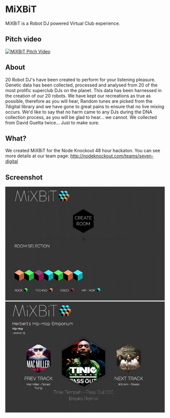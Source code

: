 # MiXBiT
MiXBiT is a Robot DJ powered Virtual Club experience.

## Pitch video
[![MiXBiT Pitch Video](http://b.vimeocdn.com/ts/454/632/454632441_640.jpg)](https:/player.vimeo.com/video/79046230)

## About
20 Robot DJ's have been created to perform for your listening pleasure. Genetic data has been collected, 
processed and analysed from 20 of the most prolific superclub DJs on the planet. This data has been 
harnessed in the creation of our 20 robots. We have kept our recreations as true as possible, therefore 
as you will hear, Random tunes are picked from the 7digital library and we have gone to great pains to 
ensure that no live mixing occurs.
We'd like to say that no harm came to any DJs during the DNA collection process, as you will be glad 
to hear... we cannot. We collected from David Guetta twice... Just to make sure.

## What?
We created MiXBiT for the Node Knockout 48 hour hackaton.
You can see more details at our team page: http://nodeknockout.com/teams/seven-digital

## Screenshot
[![MiXBiT Home Screenshot](/docs/mixbit-home.png)](http://seven-digital.2013.nodeknockout.com)
[![MiXBiT Room Screenshot](/docs/mixbit-room.png)](http://seven-digital.2013.nodeknockout.com)
